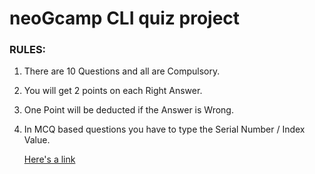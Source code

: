 # neoGcamp CLI quiz project 

### RULES:
1. There are 10 Questions and all are Compulsory.
2. You will get 2 points on each Right Answer.
3. One Point will be deducted if the Answer is Wrong.
4. In MCQ based questions you have to type the Serial Number / Index Value.

    [Here's a link](https://replit.com/@OmkarGhate/cli-quiz-neog?embed=1output=1#index.js "Quiz App Link")
